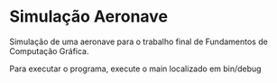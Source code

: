 # Simulação Aeronave
Simulação de uma aeronave para o trabalho final de Fundamentos de Computação Gráfica.

Para executar o programa, execute o main localizado em bin/debug
